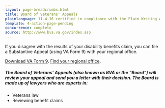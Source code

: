 ```yaml
---
layout: page-breadcrumbs.html
title: Board of Veterans' Appeals
plainlanguage: 11-4-16 certified in compliance with the Plain Writing Act
template: 4-action-page-pending
concurrence: complete
source: http://www.bva.va.gov/index.asp
---
```


If you disagree with the results of your disability benefits claim, you can file a Substantive Appeal (using VA Form 9) with your regional office.

[Download VA Form 9](http://www.va.gov/vaforms/va/pdf/VA9.pdf).
[Find your regional office](http://www.benefits.va.gov/benefits/offices.asp).


<div class="call-out" markdown="0">

##### The Board of Veterans’ Appeals (also known as BVA or the "Board") will review your appeal and send you a letter with their decision. The Board is made up of lawyers who are experts in:
  - Veterans law
  - Reviewing benefit claims
</div>
